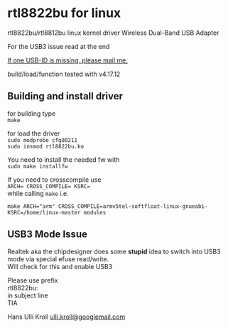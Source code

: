 rtl8822bu for linux
===================

rtl8822bu/rtl8812bu linux kernel driver Wireless Dual-Band USB Adapter

For the USB3 issue read at the end  

<u>If one USB-ID is missing, please mail me.</u>  

build/load/function tested with v4.17.12  


Building and install driver
---------------------------

for building type  
`make`  

for load the driver  
`sudo modprobe cfg80211`  
`sudo insmod rtl8822bu.ko`  


You need to install the needed fw with  
`sudo make installfw`  

If you need to crosscompile use  
`ARCH= CROSS_COMPILE= KSRC=`  
while calling `make` i.e.  

`make ARCH="arm" CROSS_COMPILE=armv5tel-softfloat-linux-gnueabi- KSRC=/home/linux-master modules`  

USB3 Mode Issue
---------------
Realtek aka the chipdesigner does some **stupid** idea to switch into USB3 mode via special efuse read/write.  
Will check for this and enable USB3

Please use prefix  
rtl8822bu:  
in subject line  
TIA  

Hans Ulli Kroll <ulli.kroll@googlemail.com>

